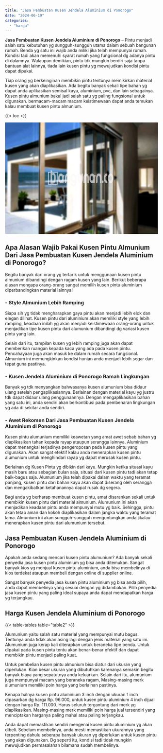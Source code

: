 ```yaml
---
title: "Jasa Pembuatan Kusen Jendela Aluminium di Ponorogo"
date: "2024-06-19"
categories: 
  - "harga"
---
```


**Jasa Pembuatan Kusen Jendela Aluminium di Ponorogo** – Pintu menjadi salah satu kebutuhan yg sungguh-sungguh utama dalam sebuah bangunan rumah. Benda yg satu ini wajib anda miliki jika telah mempunyai rumah. Kondisi tadi akan memenuhi syarat rumah yang fungsional dg adanya pintu di dalamnya. Walaupun demikian, pintu tdk mungkin berdiri saja tanpa bantuan alat lainnya, tiada lain kusen pintu yg mewujudkan kondisi pintu dapat dipakai.

Tiap orang yg berkeinginan membikin pintu tentunya memikirkan material kusen yang akan diaplikasikan. Ada begitu banyak sekali tipe bahan yg dapat anda aplikasikan semisal kayu, aluminium, pvc, dan lain sebagainya. Kusen pintu almunium bakal jadi salah satu yg paling fungsional untuk digunakan. bermacam-macam macam keistimewaan dapat anda temukan kalau membuat kusen pintu almunium.

{{< toc >}}

![Jasa Pembuatan Kusen Jendela Aluminium di Ponorogo](/images/harga-kusen-jendela-alumunium-02.png)

## Apa Alasan Wajib Pakai Kusen Pintu Almunium Dari Jasa Pembuatan Kusen Jendela Aluminium di Ponorogo?

Begitu banyak dari orang yg tertarik untuk menggunaan kusen pintu almunium dibandingi dengan ragam kusen yang lain. Berikut beberapa alasan mengapa orang-orang sangat memilih kusen pintu aluminium diperbandingkan material lainnya!

### \- Style Almunium Lebih Ramping

Siapa sih yg tidak mengharapkan gaya pintu akan menjadi lebih elok dan elegan dilihat. Kusen pintu dari aluminium akan memiliki style yang lebih ramping, keadaan inilah yg akan menjadi keistimewaan orang-orang untuk menjadikan tipe kusen pintu dari alumunium dibandingi dg variasi kusen pintu yang lain.

Selain dari itu, tampilan kusen yg lebih ramping juga akan dapat memberikan ruangan kepada kaca yang ada pada kusen pintu. Pencahayaan juga akan masuk ke dalam rumah secara fungsional. Almunium ini memungkinkan kondisi hunian anda menjadi lebih segar dan tepat guna pastinya.

### \- Kusen Jendela Aluminium di Ponorogo Ramah Lingkungan

Banyak yg tdk menyangkan bahwasanya kusen alumunium bisa didaur ulang setelah pengaplikasiannya. Berlainan dengan material kayu yg justru tdk dapat didaur ulang penggunaannya. Dengan mengaplikasikan bahan yang satu ini, anda sendiri akan berkontibusi pada pembenaran lingkungan yg ada di sekitar anda sendiri.

### \- Awet Rekomen Dari Jasa Pembuatan Kusen Jendela Aluminium di Ponorogo

Kusen pintu alumunium memiliki keawetan yang amat awet sebab bahan yg diaplikasikan tahan kepada rayap ataupun serangga lainnya. Aluminium dapat menangkal terjadinya pengeroposan pada kusen pintu yang digunakan. Akan sangat efektif kalau anda menerapkan kusen pintu alumunium untuk menghindari rayap yg dapat merusak kusen pintu.

Berlainan dg Kusen Pintu yg dibikin dari kayu. Mungkin ketika situasi kayu masih baru atau sebagian bulan saja, situasi dari kusen pintu tadi akan tetap baik-bagus saja. Alumunium jika telah dipakai dalam waktu yang teramat panjang, kusen pintu dari bahan kayu akan dapat diserang oleh serangga dan mengakibatkan ketahanannya dapat rusak dg segera.

Bagi anda yg berharap membuat kusen pintu, amat disarankan sekali untuk membikin kusen pintu dari material almunium. Alumunium ini akan menjadikan keadaan pintu anda mempunyai mutu yg baik. Sehingga, pintu akan tetap aman dan kokoh diaplikasikan dalam jangka waktu yang teramat lama. Almunium ini akan sungguh-sungguh menguntungkan anda jikalau menerapkan kusen pintu dari alumunium tersebut.

## Jasa Pembuatan Kusen Jendela Aluminium di Ponorogo

Apakah anda sedang mencari kusen pintu alumunium? Ada banyak sekali penyedia jasa kusen pintu aluminium yg bisa anda ditemukan. Sangat banyak kios yg menjual kusen pintu aluminium, anda bisa membelinya di kios terdekat ataupun membeli dengan online di supplier online.

Sangat banyak penyedia jasa kusen pintu aluminium yg bisa anda pilih, anda dapat membelinya yang sesuai dengan yg didambakan. Pilih penyedia jasa kusen pintu yang paling ideal supaya anda dapat mendapatkan harga yg terjangkau.

## Harga Kusen Jendela Aluminium di Ponorogo

{{< table-tables table="table2" >}}

Alumunium yaitu salah satu material yang mempunyai mutu bagus. Tentunya anda tidak akan asing lagi dengan jenis material yang satu ini. Alumunium juga kerap kali diterapkan untuk beraneka tipe benda. Untuk dipakai pada kusen pintu tentu akan benar-benar efektif dan dapat membikin pintu menjadi paling kuat.

Untuk pembelian kusen pintu almunium bisa diatur dari ukuran yang diperlukan. Kian besar ukuran yang dibutuhkan karenanya semakin begitu banyak biaya yang sepatutnya anda keluarkan. Selain dari itu, alumunium juga mempunyai macam yang beraneka ragam, Masing-masing merk alumunium memiliki poin harga yang berlainan pastinya.

Kenapa halnya kusen pintu aluminium 3 inch dengan ukuran 1 inch dipasarkan dg harga Rp. 96.000, untuk kusen pintu aluminium 4 inch dijual dengan harga Rp. 111.000. Harus seluruh tergantung dari merk yg diaplikasikan. Masing-masing merk memiliki poin harga jual tersendiri yang menciptakan harganya paling mahal atau paling terjangkau.

Anda dapat memastikan sendiri mengenai kusen pintu aluminium yg akan dibeli. Sebelum membelinya, anda mesti memastikan ukurannya yang terpenting dahulu seberapa banyak ukuran yg diperlukan untuk kusen pintu yang akan digunakan. Dg seperti itu, kondisi tadi tidak mungkin mewujudkan permasalahan bilamana sudah membelinya.
